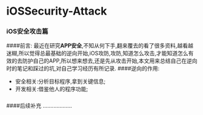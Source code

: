# iOSSecurity-Attack
### iOS安全攻击篇
####前言:
最近在研究**APP安全**,不知从何下手,翻来覆去的看了很多资料,越看越迷糊,所以觉得总最基础的逆向开始,iOS攻防,攻防,知道怎么攻击,才能知道怎么有效的去防护自己的APP,所以想来想去,还是先从攻击开始,本文用来总结自己在逆向时的笔记和踩过的坑,对自己学习经历有所记录.
####逆向的作用:
* 安全相关:分析目标程序,拿到关键信息;
* 开发相关:借鉴他人的程序功能;

#####

####后续补充
...................


